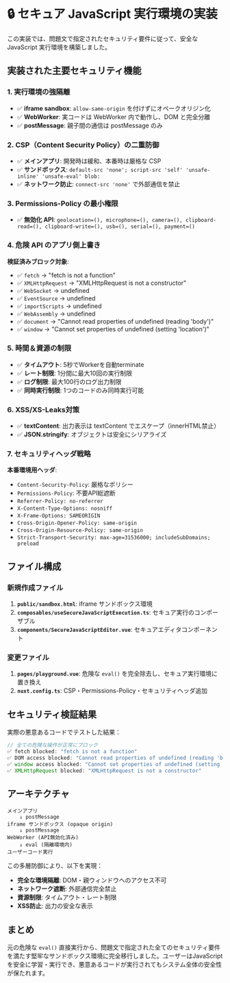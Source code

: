 # 🔒 セキュア JavaScript 実行環境の実装

この実装では、問題文で指定されたセキュリティ要件に従って、安全な JavaScript 実行環境を構築しました。

## 実装された主要セキュリティ機能

### 1. 実行環境の強隔離
- ✅ **iframe sandbox**: `allow-same-origin` を付けずにオペークオリジン化
- ✅ **WebWorker**: 実コードは WebWorker 内で動作し、DOM と完全分離
- ✅ **postMessage**: 親子間の通信は postMessage のみ

### 2. CSP（Content Security Policy）の二重防御
- ✅ **メインアプリ**: 開発時は緩和、本番時は厳格な CSP
- ✅ **サンドボックス**: `default-src 'none'; script-src 'self' 'unsafe-inline' 'unsafe-eval' blob:`
- ✅ **ネットワーク防止**: `connect-src 'none'` で外部通信を禁止

### 3. Permissions-Policy の最小権限
- ✅ **無効化 API**: `geolocation=(), microphone=(), camera=(), clipboard-read=(), clipboard-write=(), usb=(), serial=(), payment=()`

### 4. 危険 API のアプリ側上書き
**検証済みブロック対象**:
- ✅ `fetch` → "fetch is not a function"
- ✅ `XMLHttpRequest` → "XMLHttpRequest is not a constructor"
- ✅ `WebSocket` → undefined
- ✅ `EventSource` → undefined
- ✅ `importScripts` → undefined
- ✅ `WebAssembly` → undefined
- ✅ `document` → "Cannot read properties of undefined (reading 'body')"
- ✅ `window` → "Cannot set properties of undefined (setting 'location')"

### 5. 時間＆資源の制限
- ✅ **タイムアウト**: 5秒でWorkerを自動terminate
- ✅ **レート制限**: 1分間に最大10回の実行制限
- ✅ **ログ制限**: 最大100行のログ出力制限
- ✅ **同時実行制限**: 1つのコードのみ同時実行可能

### 6. XSS/XS-Leaks対策
- ✅ **textContent**: 出力表示は textContent でエスケープ（innerHTML禁止）
- ✅ **JSON.stringify**: オブジェクトは安全にシリアライズ

### 7. セキュリティヘッダ戦略
**本番環境用ヘッダ**:
- `Content-Security-Policy`: 厳格なポリシー
- `Permissions-Policy`: 不要API総遮断
- `Referrer-Policy: no-referrer`
- `X-Content-Type-Options: nosniff`
- `X-Frame-Options: SAMEORIGIN`
- `Cross-Origin-Opener-Policy: same-origin`
- `Cross-Origin-Resource-Policy: same-origin`
- `Strict-Transport-Security: max-age=31536000; includeSubDomains; preload`

## ファイル構成

### 新規作成ファイル
1. **`public/sandbox.html`**: iframe サンドボックス環境
2. **`composables/useSecureJavaScriptExecution.ts`**: セキュア実行のコンポーザブル
3. **`components/SecureJavaScriptEditor.vue`**: セキュアエディタコンポーネント

### 変更ファイル
1. **`pages/playground.vue`**: 危険な `eval()` を完全除去し、セキュア実行環境に置き換え
2. **`nuxt.config.ts`**: CSP・Permissions-Policy・セキュリティヘッダ追加

## セキュリティ検証結果

実際の悪意あるコードでテストした結果：

```javascript
// 全ての危険な操作が正常にブロック
✅ fetch blocked: "fetch is not a function"
✅ DOM access blocked: "Cannot read properties of undefined (reading 'body')"
✅ window access blocked: "Cannot set properties of undefined (setting 'location')"
✅ XMLHttpRequest blocked: "XMLHttpRequest is not a constructor"
```

## アーキテクチャ

```
メインアプリ
    ↓ postMessage
iframe サンドボックス (opaque origin)
    ↓ postMessage 
WebWorker (API無効化済み)
    ↓ eval (隔離環境内)
ユーザーコード実行
```

この多層防御により、以下を実現：
- **完全な環境隔離**: DOM・親ウィンドウへのアクセス不可
- **ネットワーク遮断**: 外部通信完全禁止
- **資源制限**: タイムアウト・レート制限
- **XSS防止**: 出力の安全な表示

## まとめ

元の危険な `eval()` 直接実行から、問題文で指定された全てのセキュリティ要件を満たす堅牢なサンドボックス環境に完全移行しました。ユーザーはJavaScriptを安全に学習・実行でき、悪意あるコードが実行されてもシステム全体の安全性が保たれます。